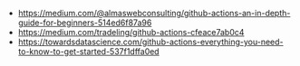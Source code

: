 
- https://medium.com/@almaswebconsulting/github-actions-an-in-depth-guide-for-beginners-514ed6f87a96
- https://medium.com/tradeling/github-actions-cfeace7ab0c4
- https://towardsdatascience.com/github-actions-everything-you-need-to-know-to-get-started-537f1dffa0ed

